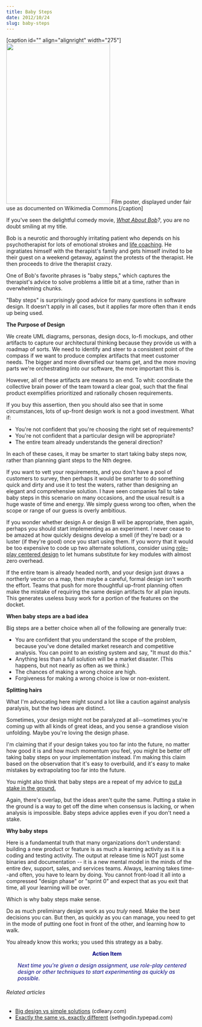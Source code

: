```yaml
---
title: Baby Steps
date: 2012/10/24
slug: baby-steps
---
```


[caption id="" align="alignright" width="275"]<a href="http://en.wikipedia.org/wiki/File:What_About_Bob_film.jpg" target="_blank"><img class="zemanta-img-inserted zemanta-img-configured " alt="" src="http://upload.wikimedia.org/wikipedia/en/8/84/What_About_Bob_film.jpg" width="275" height="425" /></a> Film poster, displayed under fair use as documented on Wikimedia Commons.[/caption]

If you've seen the delightful comedy movie, <em><a class="zem_slink" title="What About Bob?" href="http://www.rottentomatoes.com/m/what_about_bob" target="_blank" rel="rottentomatoes">What About Bob</a>?</em>, you are no doubt smiling at my title.

Bob is a neurotic and thoroughly irritating patient who depends on his psychotherapist for lots of emotional strokes and <a class="zem_slink" title="Coaching" href="http://en.wikipedia.org/wiki/Coaching" target="_blank" rel="wikipedia">life coaching</a>. He ingratiates himself with the therapist's family and gets himself invited to be their guest on a weekend getaway, against the protests of the therapist. He then proceeds to drive the therapist crazy.

One of Bob's favorite phrases is "baby steps," which captures the therapist's advice to solve problems a little bit at a time, rather than in overwhelming chunks.

"Baby steps" is surprisingly good advice for many questions in software design. It doesn't apply in all cases, but it applies far more often than it ends up being used.

<strong>The Purpose of Design</strong>

We create UML diagrams, personas, design docs, lo-fi mockups, and other artifacts to capture our architectural thinking because they provide us with a roadmap of sorts. We need to identify and steer to a consistent point of the compass if we want to produce complex artifacts that meet customer needs. The bigger and more diversified our teams get, and the more moving parts we're orchestrating into our software, the more important this is.

However, all of these artifacts are means to an end. To whit:<!--more--> coordinate the collective brain power of the team toward a clear goal, such that the final product exemplifies prioritized and rationally chosen requirements.

If you buy this assertion, then you should also see that in some circumstances, lots of up-front design work is not a good investment. What if:
<ul>
	<li>You're not confident that you're choosing the right set of requirements?</li>
	<li>You're not confident that a particular design will be appropriate?</li>
	<li>The entire team already understands the general direction?</li>
</ul>
In each of these cases, it may be smarter to start taking baby steps now, rather than planning giant steps to the Nth degree.

If you want to vett your requirements, and you don't have a pool of customers to survey, then perhaps it would be smarter to do something quick and dirty and use it to test the waters, rather than designing an elegant and comprehensive solution. I have seen companies fail to take baby steps in this scenario on many occasions, and the usual result is a huge waste of time and energy. We simply guess wrong too often, when the scope or range of our guess is overly ambitious.

If you wonder whether design A or design B will be appropriate, then again, perhaps you should start implementing as an experiment. I never cease to be amazed at how quickly designs develop a smell (if they're bad) or a luster (if they're good) once you start using them. If you worry that it would be too expensive to code up two alternate solutions, consider using <a title="Role-Play Centered Design" href="http://codecraft.co/2012/06/20/role-play-centered-design/">role-play centered design</a> to let humans substitute for key modules with almost zero overhead.

If the entire team is already headed north, and your design just draws a northerly vector on a map, then maybe a careful, formal design isn't worth the effort. Teams that push for more thoughtful up-front planning often make the mistake of requiring the same design artifacts for all plan inputs. This generates useless busy work for a portion of the features on the docket.

<strong>When baby steps are a bad idea</strong>

Big steps are a better choice when all of the following are generally true:
<ul>
	<li>You are confident that you understand the scope of the problem, because you've done detailed market research and competitive analysis. You can point to an existing system and say, "It must do <em>this</em>."</li>
	<li>Anything less than a full solution will be a market disaster. (This happens, but not nearly as often as we think.)</li>
	<li>The chances of making a wrong choice are high.</li>
	<li>Forgiveness for making a wrong choice is low or non-existent.</li>
</ul>
<strong>Splitting hairs</strong>

What I'm advocating here might sound a lot like a caution against analysis paralysis, but the two ideas are distinct.

Sometimes, your design might not be paralyzed at all--sometimes you're coming up with all kinds of great ideas, and you sense a grandiose vision unfolding. Maybe you're loving the design phase.

I'm claiming that if your design takes you too far into the future, no matter how good it is and how much momentum you feel, you might be better off taking baby steps on your implementation instead. I'm making this claim based on the observation that it's easy to overbuild, and it's easy to make mistakes by extrapolating too far into the future.

You might also think that baby steps are a repeat of my advice to <a title="Don Kleinschnitz: Put a stake in the ground." href="http://codecraft.co/2012/09/14/don-kleinschnitz-stake/">put a stake in the ground.</a>

Again, there's overlap, but the ideas aren't quite the same. Putting a stake in the ground is a way to get off the dime when consensus is lacking, or when analysis is impossible. Baby steps advice applies even if you don't need a stake.

<strong>Why baby steps</strong>

Here is a fundamental truth that many organizations don't understand: building a new product or feature is as much a learning activity as it is a coding and testing activity. The output at release time is NOT just some binaries and documentation -- it is a new mental model in the minds of the entire dev, support, sales, and services teams. Always, learning takes time--and often, you have to learn by doing. You cannot front-load it all into a compressed "design phase" or "sprint 0" and expect that as you exit that time, all your learning will be over.

Which is why baby steps make sense.

Do as much preliminary design work as you <em>truly</em> need. Make the best decisions you can. But then, as quickly as you can manage, you need to get in the mode of putting one foot in front of the other, and learning how to walk.

You already know this works; you used this strategy as a baby.
<p style="padding-left:30px;text-align:center;"><strong><span style="color:#000080;">Action Item</span></strong></p>
<p style="padding-left:30px;"><span style="color:#000080;"><em>Next time you're given a design assignment, use role-play centered design or other techniques to start experimenting as quickly as possible.</em></span></p>

<h6 class="zemanta-related-title" style="font-size:1em;">Related articles</h6>
<ul class="zemanta-article-ul">
	<li class="zemanta-article-ul-li"><a href="http://blog.cdleary.com/2013/01/big-design-vs-simple-solutions/" target="_blank">Big design vs simple solutions</a> (cdleary.com)</li>
	<li class="zemanta-article-ul-li"><a href="http://sethgodin.typepad.com/seths_blog/2013/01/exactly-the-same-vs-exactly-different.html" target="_blank">Exactly the same vs. exactly different</a> (sethgodin.typepad.com)</li>
</ul>